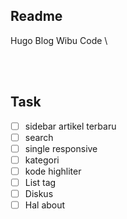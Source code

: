 
## Readme

Hugo Blog Wibu Code \

<br><br>

## Task


- [  ] sidebar artikel terbaru
- [  ] search
- [  ] single responsive
- [  ] kategori
- [  ] kode highliter
- [  ] List tag
- [  ] Diskus
- [  ] Hal about
